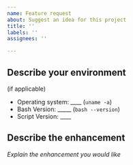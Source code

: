 ```yaml
---
name: Feature request
about: Suggest an idea for this project
title: ''
labels: ''
assignees: ''

---
```


<!-- 
Note: this section will not show up in the issue.
Have you search for this feature before requesting it? It's highly likely that a similar request was already filed.
-->

## Describe your environment
(if applicable)

  * Operating system: ____ (`uname -a`)
  * Bash Version: _____ (`bash --version`)
  * Script Version: ____ 


## Describe the enhancement

*Explain the enhancement you would like*
